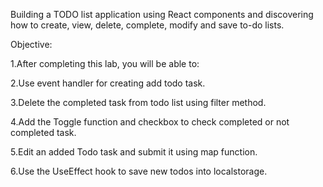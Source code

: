 Building a TODO list application using React components and  discovering how to create, view, delete, complete, modify and save to-do lists.

Objective:

1.After completing this lab, you will be able to:

2.Use event handler for creating add todo task.

3.Delete the completed task from todo list using filter method.

4.Add the Toggle function and checkbox to check completed or not completed task.

5.Edit an added Todo task and submit it using map function.

6.Use the UseEffect hook to save new todos into localstorage.
